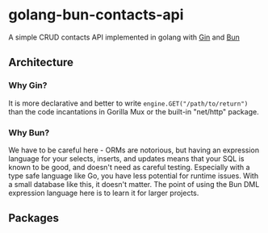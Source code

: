 # golang-bun-contacts-api

A simple CRUD contacts API implemented in golang with [Gin](https://gin-gonic.com/) and [Bun](https://bun.uptrace.dev/)

## Architecture

### Why Gin?

It is more declarative and better to write `engine.GET("/path/to/return")` than the code incantations in Gorilla Mux or the built-in "net/http" package.

### Why Bun?

We have to be careful here - ORMs are notorious, but having an expression language for your selects, inserts, and 
updates means that your SQL is known to be good, and doesn't need as careful testing. Especially with a type safe
language like Go, you have less potential for runtime issues.  With a small database like this, it doesn't matter.
The point of using the Bun DML expression language here is to learn it for larger projects.

## Packages

